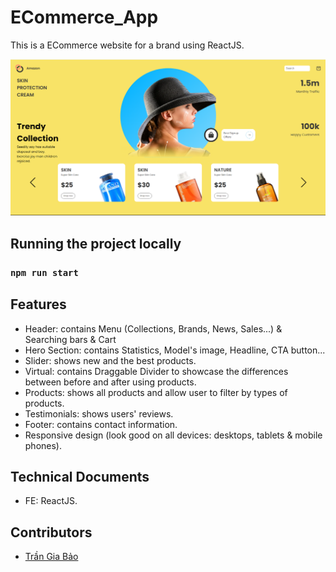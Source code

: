 # ECommerce_App

This is a ECommerce website for a brand using ReactJS.

![Screenshot](./screenshots/EcommerceWeb1.png)

## Running the project locally

### `npm run start`

## Features

- Header: contains Menu (Collections, Brands, News, Sales...) & Searching bars & Cart
- Hero Section: contains Statistics, Model's image, Headline, CTA button...
- Slider: shows new and the best products.
- Virtual: contains Draggable Divider to showcase the differences between before and after using products.
- Products: shows all products and allow user to filter by types of products.
- Testimonials: shows users' reviews.
- Footer: contains contact information.
- Responsive design (look good on all devices: desktops, tablets & mobile phones).

## Technical Documents

- FE: ReactJS.

## Contributors

- [Trần Gia Bảo](https://github.com/trangiabao2702/)
